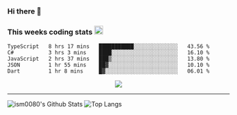 ### Hi there 👋

<!--START_SECTION:giphy-->
<!--END_SECTION:giphy-->

### This weeks coding stats <img src="https://media1.giphy.com/media/LmNwrBhejkK9EFP504/giphy.gif?cid=ecf05e4723nsktnyyj53u162g7cy5rjqfg6gz06kxdg5y55g&rid=giphy.gif" width="20" height="20" />
<!--START_SECTION:waka-->
```text
TypeScript   8 hrs 17 mins   ███████████░░░░░░░░░░░░░░   43.56 % 
C#           3 hrs 3 mins    ████░░░░░░░░░░░░░░░░░░░░░   16.10 % 
JavaScript   2 hrs 37 mins   ███▒░░░░░░░░░░░░░░░░░░░░░   13.80 % 
JSON         1 hr 55 mins    ██▓░░░░░░░░░░░░░░░░░░░░░░   10.10 % 
Dart         1 hr 8 mins     █▓░░░░░░░░░░░░░░░░░░░░░░░   06.01 % 
```
<!--END_SECTION:waka-->

<!--START_SECTION:comicstrip-->
<p align="center">
 <a href="https://xkcd.com/">
 <img src="https://imgs.xkcd.com/comics/hydraulic_analogy.png" />
</a>
</p>
<!--END_SECTION:comicstrip-->

---

![ism0080's Github Stats](https://github-readme-stats.vercel.app/api?username=ism0080&show_icons=true%hide_border=true&hide=issues)
![Top Langs](https://github-readme-stats.vercel.app/api/top-langs/?username=ism0080&layout=compact)

<!--
**ism0080/ism0080** is a ✨ _special_ ✨ repository because its `README.md` (this file) appears on your GitHub profile.

Here are some ideas to get you started:

- 🔭 I’m currently working on ...
- 🌱 I’m currently learning ...
- 👯 I’m looking to collaborate on ...
- 🤔 I’m looking for help with ...
- 💬 Ask me about ...
- 📫 How to reach me: ...
- 😄 Pronouns: ...
- ⚡ Fun fact: ...
-->

